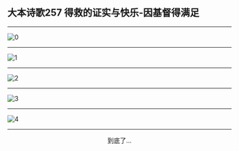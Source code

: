 
## 大本诗歌257 得救的证实与快乐-因基督得满足
        
<div id="aplayer0"></div>

---

<img alt="0" data-original="/data/d0256/0">

---

<img alt="1" data-original="/data/d0256/1">

---

<img alt="2" data-original="/data/d0256/2">

---

<img alt="3" data-original="/data/d0256/3">

---

<img alt="4" data-original="/data/d0256/4">

---

<p style="text-align: center">到底了...</p>

<script src="/js/dist-view.js"></script>

<script>
MAIN.id = 'd0256';
        
const ap0 = new APlayer({
    container: document.getElementById('aplayer0'),
    volume: 1,
    loop: 'none',
    preload: 'none',
    audio: [{
        name: '大本诗歌257.mp3',
        artist: '大本诗歌',
        url: 'https://res.wx.qq.com/voice/getvoice?mediaid=MzI0NTk3MDM5M18yMjQ3NDkwNzAy',
        cover: '/favicon'
    }]
});
</script>
